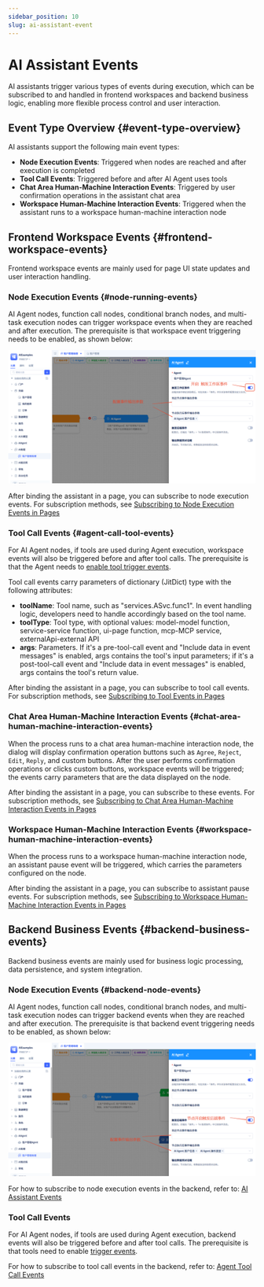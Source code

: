 ```yaml
---
sidebar_position: 10
slug: ai-assistant-event
---
```


# AI Assistant Events

AI assistants trigger various types of events during execution, which can be subscribed to and handled in frontend workspaces and backend business logic, enabling more flexible process control and user interaction.

## Event Type Overview {#event-type-overview}
AI assistants support the following main event types:
- **Node Execution Events**: Triggered when nodes are reached and after execution is completed
- **Tool Call Events**: Triggered before and after AI Agent uses tools
- **Chat Area Human-Machine Interaction Events**: Triggered by user confirmation operations in the assistant chat area
- **Workspace Human-Machine Interaction Events**: Triggered when the assistant runs to a workspace human-machine interaction node

## Frontend Workspace Events {#frontend-workspace-events}
Frontend workspace events are mainly used for page UI state updates and user interaction handling. 

### Node Execution Events {#node-running-events}
AI Agent nodes, function call nodes, conditional branch nodes, and multi-task execution nodes can trigger workspace events when they are reached and after execution. The prerequisite is that workspace event triggering needs to be enabled, as shown below:

![AI助理-工作区事件-配置](./img/assistant/assistant-workspace-event.png)

After binding the assistant in a page, you can subscribe to node execution events. For subscription methods, see [Subscribing to Node Execution Events in Pages](../using-ai-in-portals-and-pages/using-ai-assistants-in-component-pages#subscribe-node-running-events)


### Tool Call Events {#agent-call-tool-events}
For AI Agent nodes, if tools are used during Agent execution, workspace events will also be triggered before and after tool calls. The prerequisite is that the Agent needs to [enable tool trigger events](../ai-agent/agent-tools#tool-function-call-pre-post-event-triggering).

Tool call events carry parameters of dictionary (JitDict) type with the following attributes:
- **toolName**: Tool name, such as "services.ASvc.func1". In event handling logic, developers need to handle accordingly based on the tool name.
- **toolType**: Tool type, with optional values: model-model function, service-service function, ui-page function, mcp-MCP service, externalApi-external API
- **args**: Parameters. If it's a pre-tool-call event and "Include data in event messages" is enabled, args contains the tool's input parameters; if it's a post-tool-call event and "Include data in event messages" is enabled, args contains the tool's return value.

After binding the assistant in a page, you can subscribe to tool call events. For subscription methods, see [Subscribing to Tool Events in Pages](../using-ai-in-portals-and-pages/using-ai-assistants-in-component-pages#subscribe-call-tool-events)


### Chat Area Human-Machine Interaction Events {#chat-area-human-machine-interaction-events} 
When the process runs to a chat area human-machine interaction node, the dialog will display confirmation operation buttons such as `Agree`, `Reject`, `Edit`, `Reply`, and custom buttons.
After the user performs confirmation operations or clicks custom buttons, workspace events will be triggered; the events carry parameters that are the data displayed on the node.

After binding the assistant in a page, you can subscribe to these events. For subscription methods, see [Subscribing to Chat Area Human-Machine Interaction Events in Pages](../using-ai-in-portals-and-pages/using-ai-assistants-in-component-pages#subscribe-chat-area-human-events)


### Workspace Human-Machine Interaction Events {#workspace-human-machine-interaction-events} 
When the process runs to a workspace human-machine interaction node, an assistant pause event will be triggered, which carries the parameters configured on the node.

After binding the assistant in a page, you can subscribe to assistant pause events. For subscription methods, see [Subscribing to Workspace Human-Machine Interaction Events in Pages](../using-ai-in-portals-and-pages/using-ai-assistants-in-component-pages#subscribe-workspace-human-events)


## Backend Business Events {#backend-business-events}
Backend business events are mainly used for business logic processing, data persistence, and system integration.

### Node Execution Events {#backend-node-events}
AI Agent nodes, function call nodes, conditional branch nodes, and multi-task execution nodes can trigger backend events when they are reached and after execution. The prerequisite is that backend event triggering needs to be enabled, as shown below:

![AI助理-后端事件-配置](./img/assistant/assistant-backend-event.png)

For how to subscribe to node execution events in the backend, refer to: [AI Assistant Events](../business-logic-development/event-handling#ai-assistant-events)

### Tool Call Events
For AI Agent nodes, if tools are used during Agent execution, backend events will also be triggered before and after tool calls. The prerequisite is that tools need to enable [trigger events](../ai-agent/agent-tools#tool-function-call-pre-post-event-triggering).

For how to subscribe to tool call events in the backend, refer to: [Agent Tool Call Events](../business-logic-development/event-handling#agent-tool-call-events)
